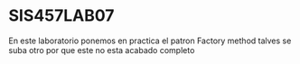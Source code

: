 # SIS457LAB07
En este laboratorio ponemos en practica el patron Factory method 
talves se suba otro por que este no esta acabado completo
